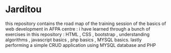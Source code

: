 # Jarditou
this repository contains the road map of the training session of the basics of web development in AFPA centre : 
i have learned through a bunch of exercises in this repository : HTML , CSS , bootstrap , understanding algorithms , javascript basics , php basics , MYSQL basics.
lastly performing a simple CRUD application using MYSQL database and PHP

